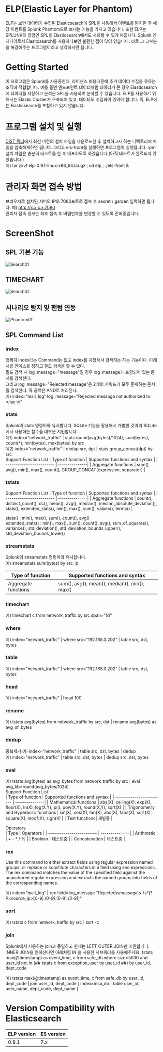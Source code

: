# ELP(Elastic Layer for Phantom)
ELP는 보안 데이터가 수집된 Elasticsearch에 SPL을 사용해서 이벤트를 탐지한 후 해당 이벤트를 Splunk Phantom으로 보내는 기능을 가지고 있습니다. 
또한 ELP는 SPLUNK의 장점인 SPL을 Elasticsearch에서도 사용할 수 있게 해줍니다. Splunk 엔지니어로서 Elasitcsearch를 사용하다보면 불편한 점이 많이 있습니다. 
바로 그 그부분을 해결해주는 프로그램이라고 생각하시면 됩니다. 

# Getting Started
이 프로그램은 Splunk를 사용중인데, 라이센스 비용때문에 추가 데이터 수집을 못하는 조직에 적합합니다. 
예를 들면 엔드포인트 데이터처럼 데이터가 큰 경우 Elasticsearch에 데이터를 저장하고 분석은 SPL을 사용하여 분석할 수 있습니다. 
ELP를 사용하기 위해서는 Elastic Cluster가 구축되어 있고, 데이터도 수집되어 있어야 합니다. 
즉, ELP에는 Elasticsearch를 포함하고 있지 않습니다.

# 프로그램 설치 및 실행 
[DIST 폴더](https://github.com/GamjaPower/ELP/tree/master/dist)에서 최신 버전의 설치 파일을 다운로드한 후 설치하고자 하는 디렉토리에 파일을 압축해제하면 됩니다. 그리고 els-front를 실행하면 프로그램이 실행됩니다. rpm 설치 파일은 충분히 테스트를 한 후 배포하도록 하겠습니다.(아직 테스트가 완료되지 않았습니다.)   
예) tar zxvf elp-0.9.1-linux-x86_64.tar.gz ; cd elp ; ./els-front & 

# 관리자 화면 접속 방법 
브라우저로 설치된 서버의 IP의 7080포트로 접속 후 secret / garden 입력하면 됩니다. 
예) http://x.x.x.x:7080  
관리자 접속 정보는 최초 접속 후 비밀번호를 변경할 수 있도록 준비중입니다. 


# ScreenShot

## SPL 기본 기능  
![Search01](https://github.com/GamjaPower/ELP/raw/master/public/elp_search_01.png)

## TIMECHART
![Search02](https://github.com/GamjaPower/ELP/raw/master/public/elp_search_02.png)

## 시나리오 탐지 및 팬텀 연동 
![Phantom01](https://github.com/GamjaPower/ELP/raw/master/public/elp_phantom_01.png)




## SPL Command List

### index
정확히 index라는 Command는 없고 index를 지정해서 검색하는 하는 기능이다. 아래처럼 인덱스를 정하고 필드 검색을 할 수 있다.  
필드 검색 시 log_message="message"일 경우 log_message가 포함되어 있는 문서를 검색한다.  
그리고 log_message="Rejected message"은 2개의 키워드가 모두 존재하는 문서를 검색한다. 즉 공백은 AND로 처리된다.  
예) index="mail_log" log_message="Rejected message not authorized to relay to"   

### stats 
Splunk의 stats 명령어와 유사합니다. SQLite 기능을 활용해서 개발한 것이라 SQLite에서 사용하는 함수들 대부분 지원합니다.  
예1) index="network_traffic" | stats round(avg(bytes)/1024), sum(bytes), count(*), min(bytes), max(bytes) by src  
예2) index="network_traffic" | dedup src, dpt | stats group_concat(dpt) by src  
Support Function List 
| Type of function               | Supported functions and syntax     | 
| ------------------------- | ---------------|
| Aggregate functions       | sum(), avg(), min(), max(), count(), GROUP_CONCAT(expression, separator)          |


### tstats

Support Function List 
| Type of function               | Supported functions and syntax     | 
| ------------------------- | ---------------|
| Aggregate functions       | count(), distinct_count(), dc(), mean(), avg(), median(), median_absolute_deviation(), stats(), extended_stats(), min(), max(), sum(), values(), terms()        |

stats() : min(), max(), sum(), count(), avg()  
extended_stats() : min(), max(), sum(), count(), avg(), sum_of_squares(), variance(), std_deviation(), std_deviation_bounds_upper(), std_deviation_bounds_lower()


### streamstats 
Splunk의 streamstats 명령어와 유사합니다.  
예) streamstats sum(bytes) by src_ip 

| Type of function               | Supported functions and syntax     | 
| ------------------------- | ---------------|
| Aggregate functions       | sum(), avg(), mean(), median(), min(), max()          |


### timechart
예) timechart c from network_traffic by src span="1d"   


### where 
예) index="network_traffic" | where src="192.168.0.202" | table src, dst, bytes    

### table 
예) index="network_traffic" | where src="192.168.0.202" | table src, dst, bytes   

### head 
예) index="network_traffic" | head 100  

### rename 
예) tstats avg(bytes) from network_traffic by src, dst | rename avg(bytes) as avg_of_bytes  

### dedup 
중복제거 
예) index="network_traffic" | table src, dst, bytes | dedup  
예) index="network_traffic" | table src, dst, bytes | dedup src, dst, bytes

### eval 
예) tstats avg(bytes) as avg_bytes from network_traffic by src | eval avg_kb=round(avg_bytes/1024)  
Support Function List   
| Type of function               | Supported functions and syntax     | 
| ------------------------- | ---------------|
| Mathematical functions | abs(X), ceiling(X), exp(X), floor(X), ln(X), log(X,Y), pi(), pow(X,Y), round(X,Y), sqrt(X)  |
| Trigonometry and Hyperbolic functions | sin(X), cos(X), tan(X), abs(X), fabs(X), sqrt(X), square(X), modf(X), sign(X)  |
| Text functions| 개발중 |

Operators  
| Type              | Operators    | 
| ------------------------- | ---------------|
| Arithmetic  | + - * / % |
| Boolean  | 테스트중 |
| Concatenation  | 테스트중 |


### rex 
Use this command to either extract fields using regular expression named groups, or replace or substitute characters in a field using sed expressions.  
The rex command matches the value of the specified field against the unanchored regular expression and extracts the named groups into fields of the corresponding names.  

예) index="mail_log" | rex field=log_message "Rejected\s*message\s*-\s*(?P<source_ip>[0-9]*.[0-9]*.[0-9]*.[0-9]*)"  


### sort 
예) tstats c from network_traffic by src | sort -c


### join
Splunk에서 사용하는 join과 동일하고 현재는 LEFT OUTER JOIN만 지원합니다. INNER JOIN을 원하신다면 아래처럼 IN 을 사용한 서브쿼리를 사용해주세요. 
tstats max(@timestamp) as event_time, c from safe_db where size>5000 and user_id not in (## tstats c from exception_user by user_id ##) by user_id, dept_code   

예) tstats max(@timestamp) as event_time, c from safe_db by user_id, dept_code | join user_id, dept_code [ index=insa_db | table user_id, user_name, dept_code, dept_name ]    



# Version Compatibility with Elasticsearch

| ELP version               | ES version     | 
| ------------------------- | ---------------|
| 0.9.1                     | 7.x         |

